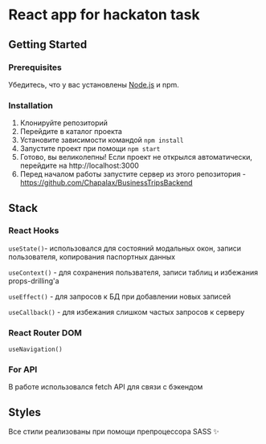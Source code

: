 # React app for hackaton task

## Getting Started

### Prerequisites

Убедитесь, что у вас установлены [Node.js](https://nodejs.org/) и npm.

### Installation

1. Клонируйте репозиторий
2. Перейдите в каталог проекта
3. Установите зависимости командой `npm install`
4. Запустите проект при помощи `npm start`
5. Готово, вы великолепны! Если проект не открылся автоматически, перейдите на http://localhost:3000
6. Перед началом работы запустите сервер из этого репозитория - https://github.com/Chapalax/BusinessTripsBackend


## Stack

### React Hooks 

`useState()`- использовался для состояний модальных окон, записи пользователя, копирования паспортных данных

`useContext()` - для сохранения пользвателя, записи таблиц и избежания props-drilling'а

`useEffect()` - для запросов к БД при добавлении новых записей

`useCallback()` - для избежания слишком частых запросов к серверу

### React Router DOM

 `useNavigation()`

### For API
 В работе использовался fetch API для связи с бэкендом


## Styles

Все стили реализованы при помощи препроцессора SASS ✨
